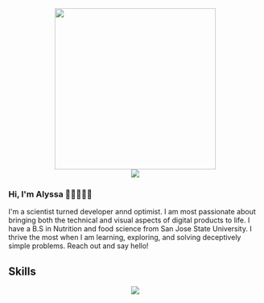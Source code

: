 
<div id="header" align="center">
  <img src="https://media.giphy.com/media/paTz7UZbPfTZFRYnnB/giphy.gif" width="320">
  <div id='badges' align='center'>
    <a href='[linkedin.com/in/alyssa-cervantes-alc](https://www.linkedin.com/in/alyssa-cervantes-alc/)' target='_blank'><img src='https://img.shields.io/badge/LinkedIn-0e76a8?logo=linkedin&logoColor=white&style=for-the-badge'></a>
  </div>
</div>

### Hi, I'm Alyssa 👋🏽👩🏽‍💻
I'm a scientist turned developer annd optimist. I am most passionate about bringing both the technical and visual aspects of digital products to life. I have a B.S in Nutrition and food science from San Jose State University. I thrive the most when I am learning, exploring, and solving deceptively simple problems. Reach out and say hello!
<h2> Skills </h2>
<p align="center">
  <a href="https://skillicons.dev">
    <img src="https://skillicons.dev/icons?i=bootstrap,css,html,js,mongodb,nodejs,django,postgres,py,postman,express,react,netlify," />
  </a>
</p>
